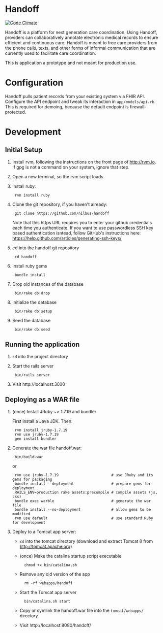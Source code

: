 Handoff
=======

[![Code Climate](https://codeclimate.com/github/nilbus/handoff/badges/gpa.svg)](https://codeclimate.com/github/nilbus/handoff)

Handoff is a platform for next generation care coordination. Using Handoff,
providers can collaboratively annotate electronic medical records to ensure
efficient and continuous care. Handoff is meant to free care providers from the
phone calls, texts, and other forms of informal communication that are
currently used to facilitate care coordination.

This is application a prototype and not meant for production use.

Configuration
=============

Handoff pulls patient records from your existing system via FHIR API.
Configure the API endpoint and tweak its interaction in `app/models/api.rb`.
This is required for demoing, because the default endpoint is firewall-protected.

Development
===========

Initial Setup
-------------

1. Install rvm, following the instructions on the front page of http://rvm.io.
   If gpg is not a command on your system, ignore that step.

1. Open a new terminal, so the rvm script loads.

1. Install ruby:

        rvm install ruby

1. Clone the git repository, if you haven't already:

        git clone https://github.com/nilbus/handoff

   Note that this https URL requires you to enter your github credentials each
   time you authenticate. If you want to use passwordless SSH key based
   authentication isntead, follow GitHub's instructions here:
   https://help.github.com/articles/generating-ssh-keys/

1. cd into the handoff git repository

        cd handoff

1. Install ruby gems

        bundle install

1. Drop old instances of the database

        bin/rake db:drop

1. Initialize the database

	    bin/rake db:setup

1. Seed the database

	    bin/rake db:seed


Running the application
-----------------------

1. `cd` into the project directory

1. Start the rails server

        bin/rails server

1. Visit http://localhost:3000

Deploying as a WAR file
-----------------------

1. (once) Install JRuby ~> 1.7.19 and bundler

   First install a Java JDK. Then:

        rvm install jruby-1.7.19
        rvm use jruby-1.7.19
        gem install bundler

1. Generate the war file handoff.war:

        bin/build-war

    or

        rvm use jruby-1.7.19                        # use JRuby and its gems for packaging
        bundle install --deployment                 # prepare gems for deployment
        RAILS_ENV=production rake assets:precompile # compile assets (js, css)
        bundle exec warble                          # generate the war file
        bundle install --no-deployment              # allow gems to be modified
        rvm use default                             # use standard Ruby for development

1. Deploy to a Tomcat app server:

    * `cd` into the tomcat directory (download and extract Tomcat 8 from http://tomcat.apache.org)

    * (once) Make the catalina startup script executable

            chmod +x bin/catalina.sh

    * Remove any old version of the app

            rm -rf webapps/handoff

    * Start the Tomcat app server

            bin/catalina.sh start

    * Copy or symlink the handoff.war file into the `tomcat/webapps/` directory
    * Visit http://localhost:8080/handoff/
